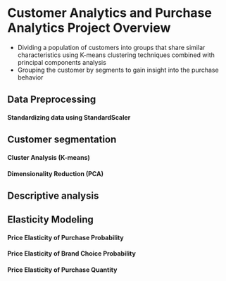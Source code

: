 # Customer Analytics and Purchase Analytics Project Overview

* Dividing a population of customers into groups that share similar characteristics using K-means clustering techniques combined with principal components analysis
* Grouping the customer by segments to gain insight into the purchase behavior

## Data Preprocessing
#### Standardizing data using StandardScaler

## Customer segmentation
#### Cluster Analysis (K-means)
#### Dimensionality Reduction (PCA)

## Descriptive analysis

## Elasticity Modeling
#### Price Elasticity of Purchase Probability
#### Price Elasticity of Brand Choice Probability
#### Price Elasticity of Purchase Quantity
